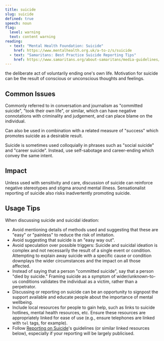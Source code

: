 ```yaml
---
title: suicide
slug: suicide
defined: true
speech: noun
flag:
  level: warning
  text: content warning
reading:
  - text: "Mental Health Foundation: Suicide"
    href: https://www.mentalhealth.org.uk/a-to-z/s/suicide
  - text: "Samaritans: Best Practice Suicide Reporting Tips"
    href: https://www.samaritans.org/about-samaritans/media-guidelines/best-practice-suicide-reporting-tips/
---
```

the deliberate act of voluntarily ending one's own life. Motivation for suicide can be the result of conscious or unconscious thoughts and feelings.

## Common Issues

Commonly referred to in conversation and journalism as "committed suicide", "took their own life", or similar, which can have negative connotations with criminality and judgement, and can place blame on the individual.

Can also be used in combination with a related measure of "success" which promotes suicide as a desirable result.

Suicide is sometimes used colloquially in phrases such as "social suicide" and "career suicide". Instead, use self-sabotage and career-ending which convey the same intent.

## Impact

Unless used with sensitivity and care, discussion of suicide can reinforce negative stereotypes and stigma around mental illness. Sensationalist reporting of suicide also risks inadvertently promoting suicide.

## Usage Tips

When discussing suicide and suicidal ideation:

- Avoid mentioning details of methods used and suggesting that these are "easy" or "painless" to reduce the risk of imitation.
- Avoid suggesting that suicide is an "easy way out".
- Avoid speculation over possible triggers: Suicide and suicidal ideation is complex and not necessarily the result of a single event or condition. Attempting to explain away suicide with a specific cause or condition downplays the wider circumstances and the impact on all those affected.
- Instead of saying that a person "committed suicide", say that a person "died by suicide." Framing suicide as a symptom of wider/unknown-to-us conditions validates the individual as a victim, rather than a perpetrator.
- Discussing or reporting on suicide can be an opportunity to signpost the support available and educate people about the importance of mental wellbeing.
- Include local resources for people to gain help, such as links to suicide hotlines, mental health resources, etc. Ensure these resources are appropriately linked for ease of use (e.g., ensure telephones are linked with `tel` tags, for example).
- Follow [Reporting on Suicide](https://reportingonsuicide.org/)'s guidelines (or similar linked resources below), especially if your reporting will be largely publicised.
